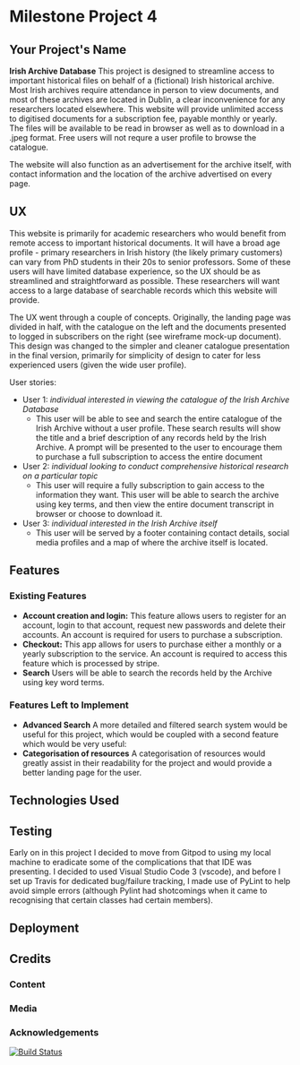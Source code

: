 # Milestone Project 4

## Your Project's Name
**Irish Archive Database**
This project is designed to streamline access to important historical files on behalf of a (fictional) Irish historical archive. Most Irish archives require attendance in person to view documents, and most of these archives are located in Dublin, a clear inconvenience for any researchers located elsewhere. This website will provide unlimited access to digitised documents for a subscription fee, payable monthly or yearly. The files will be available to be read in browser as well as to download in a .jpeg format. Free users will not requre a user profile to browse the catalogue. 

The website will also function as an advertisement for the archive itself, with contact information and the location of the archive advertised on every page.

## UX
This website is primarily for academic researchers who would benefit from remote access to important historical documents. It will have a broad age profile - primary researchers in Irish history (the likely primary customers) can vary from PhD students in their 20s to senior professors. Some of these users will have limited database experience, so the UX should be as streamlined and straightforward as possible. These researchers will want access to a large database of searchable records which this website will provide.

The UX went through a couple of concepts. Originally, the landing page was divided in half, with the catalogue on the left and the documents presented to logged in subscribers on the right (see wireframe mock-up document). This design was changed to the simpler and cleaner catalogue presentation in the final version, primarily for simplicity of design to cater for less experienced users (given the wide user profile). 

User stories:
* User 1: *individual interested in viewing the catalogue of the Irish Archive Database*
    * This user will be able to see and search the entire catalogue of the Irish Archive without a user profile. These search results will show the title and a brief description of any records held by the Irish Archive. A prompt will be presented to the user to encourage them to purchase a full subscription to access the entire document
* User 2: *individual looking to conduct comprehensive historical research on a particular topic*
    * This user will require a fully subscription to gain access to the information they want. This user will be able to search the archive using key terms, and then view the entire document transcript in browser or choose to download it. 
* User 3: *individual interested in the Irish Archive itself*
    * This user will be served by a footer containing contact details, social media profiles and a map of where the archive itself is located. 

## Features

### Existing Features
* **Account creation and login:** This feature allows users to register for an account, login to that account, request new passwords and delete their accounts. An account is required for users to purchase a subscription.
* **Checkout:** This app allows for users to purchase either a monthly or a yearly subscription to the service. An account is required to access this feature which is processed by stripe.
* **Search** Users will be able to search the records held by the Archive using key word terms.

### Features Left to Implement
* **Advanced Search** A more detailed and filtered search system would be useful for this project, which would be coupled with a second feature which would be very useful:
* **Categorisation of resources** A categorisation of resources would greatly assist in their readability for the project and would provide a better landing page for the user. 


## Technologies Used


## Testing

Early on in this project I decided to move from Gitpod to using my local machine to eradicate some of the complications that that IDE was presenting. I decided to used Visual Studio Code 3 (vscode), and before I set up Travis for dedicated bug/failure tracking, I made use of PyLint to help avoid simple errors (although Pylint had shotcomings when it came to recognising that certain classes had certain members). 

## Deployment


## Credits
### Content

### Media

### Acknowledgements




[![Build Status](https://travis-ci.org/cc1005/milestone_4.svg?branch=master)](https://travis-ci.org/cc1005/milestone_4)